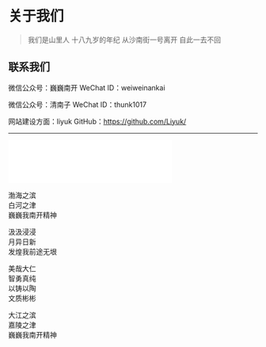 # 关于我们

> 我们是山里人 十八九岁的年纪 从沙南街一号离开 自此一去不回

## 联系我们

微信公众号：巍巍南开
WeChat ID：weiweinankai

微信公众号：清南子
WeChat ID：thunk1017

网站建设方面：liyuk
GitHub：https://github.com/Liyuk/

---

<iframe frameborder="no" border="0" marginwidth="0" marginheight="0" width=330 height=86 src="//music.163.com/outchain/player?type=2&id=30569576&auto=1&height=66"></iframe>

渤海之滨  
白河之津  
巍巍我南开精神    

汲汲浸浸   
月异日新   
发煌我前途无垠   

美哉大仁   
智勇真纯   
以铸以陶   
文质彬彬   

大江之滨   
嘉陵之津   
巍巍我南开精神  
